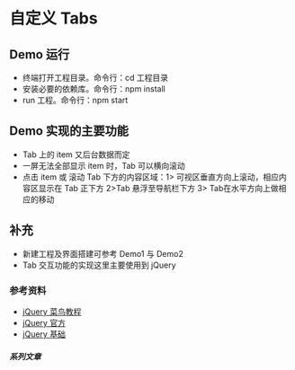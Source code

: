 # 自定义 Tabs

## Demo 运行
* 终端打开工程目录。命令行：cd 工程目录
* 安装必要的依赖库。命令行：npm install
* run 工程。命令行：npm start

## Demo 实现的主要功能
* Tab 上的 item 又后台数据而定
* 一屏无法全部显示 item 时，Tab 可以横向滚动
* 点击 item 或 滚动 Tab 下方的内容区域：1> 可视区垂直方向上滚动，相应内容区显示在 Tab 正下方 2>Tab 悬浮至导航栏下方  3> Tab在水平方向上做相应的移动  

## 补充
* 新建工程及界面搭建可参考 Demo1 与 Demo2
* Tab 交互功能的实现这里主要使用到 jQuery

### 参考资料
* [jQuery 菜鸟教程](http://www.runoob.com/jquery/jquery-tutorial.html)
* [jQuery 官方](https://jquery.com)
* [jQuery 基础](https://github.com/itwyhuaing/YHFragmentNotes/tree/master/jQuery%20基础)

##### 系列文章

